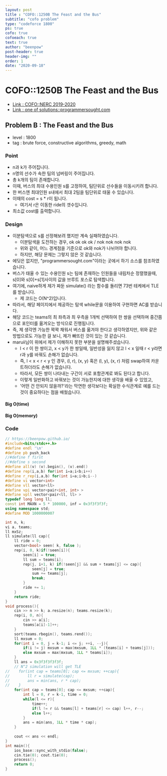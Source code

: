 ```yaml
---
layout: post
title : "COFO::1250B The Feast and the Bus"
subtitle: "cofo problem"
type: "codeforce 1800"
ps: true
cofo: true
cofoeach: true
text: true
author: "beenpow"
post-header: true
header-img: ""
order: 1
date: "2020-09-18"
---
```

# COFO::1250B The Feast and the Bus
- [Link : COFO::NERC 2019-2020](https://codeforces.com/problemset/problem/1250/B)
- [Link : one of solutions::programmersought.com](https://www.programmersought.com/article/53344523400/)

## Problem B : The Feast and the Bus

- level : 1800
- tag : brute force, constructive algorithms, greedy, math

### Point
- n과 k가 주어집니다.
- n명의 선수가 속한 팀의 넘버링이 주어집니다.
- 총 k개의 팀이 존재합니다.
- 이때, 버스의 최대 수용인원 s를 고정하여, 팀단위로 선수들을 이동시키려 합니다.
- 한 버스엔 최대인원 s내에서 최대 2팀을 팀단위로 태울 수 있습니다.
- 이때의 cost = s * r이 됩니다.
  - 여기서 r은 이동한 ride의 갯수입니다.
- 최소값 cost를 출력합니다.

### Design
- 이분탐색으로 s를 선정해보려 했지만 계속 실패하였습니다.
  - 이분탐색을 도전하는 경우, ok ok ok ok / nok nok nok nok
  - 위와 같이, 어느 경계점을 기준으로 ok와 nok가 나뉘어야 합니다.
  - 하지만, 해당 문제는 그렇지 않은 것 같습니다.
- 에딧은 없지만, "programmersought.com"이라는 곳에서 하기 소스를 참조하였습니다.
- 버스가 태울 수 있는 수용인원 s는 팀에 존재하는 인원들을 내림차순 정렬했을때, s[0]와 s[0]+s[1]사이의 값을 브루트 포스로 탐색합니다.
- 여기에, naive하게 제가 짜둔 simulate() 라는 함수를 돌리면 73번 테케에서 TLE를 받습니다.
  - 제 코드는 O(N^2)입니다.
- 따라서, 해당 페이지에서 제공하는 탐색 while문을 이용하여 구현하면 AC를 받습니다.
- 해당 코드는 teams의 최 좌측과 최 우측을 1개씩 선택하여 한 쌍을 선택하며 중간쯤으로 포인터를 옮겨오는 방식으로 진행됩니다.
- 즉, 제 생각엔 가능한 꽉꽉 채워서 버스를 옮겨야 한다고 생각하였지만, 위와 같은 방법으로도 가능한 걸 보니, 제가 빠뜨린 것이 있는 것 같습니다.
- maruii님이 위에서 제가 이해하지 못한 부분을 설명해주셨습니다.
  - l < r 이 한 쌍이고, x < y가 한 쌍일때, 일반성을 잃지 않고 l < x 일때 r < y라면 r과 y를 바꿔도 손해가 없습니다.
  - 즉, l < x < r < y 인 경우, (l, r), (x, y) 혹은 (l, y), (x, r) 처럼 swap하여 카운트하더라도 손해가 없습니다.
  - 따라서, 모든 쌍이 나타내는 구간이 서로 포함관계로 봐도 된다고 합니다.
  - 이렇게 일반화하고 바꿔보는 것이 가능한지에 대한 생각을 배울 수 있었고, 
  - '어떤 건 안되지 않을까?'라는 막연한 생각보다는 확실한 수식관계로 예를 드는 것이 중요하다는 점을 배웠습니다.

#### Big O(time)

#### Big O(memory)

### Code

```cpp
// https://beenpow.github.io/
#include<bits/stdc++.h>
#define endl '\n'
#define pb push_back
//#define f first
//#define s second
#define all(v) (v).begin(), (v).end()
#define rep(i,a,b) for(int i=a;i<b;i++)
#define r_rep(i,a,b) for(int i=a;i>b;i--)
#define vi vector<int>
#define vll vector<ll>
#define vpi vector<pair<int, int> >
#define vpll vector<pair<ll, ll> >
typedef long long ll;
const int MAXN = 5 * 100000, inf = 0x3f3f3f3f;
using namespace std;
#define MOD 1000000007

int n, k;
vi a, teams;
ll mxSz;
ll simulate(ll cap){
    ll ride = 0;
    vector<bool> seen( k, false );
    rep(i, 0, k)if(!seen[i]){
        seen[i] = true;
        ll sum = teams[i];
        rep(j, i+1, k) if(!seen[j] && sum + teams[j] <= cap){
            seen[j] = true;
            sum += teams[j];
            break;
        }
        ride += 1;
    }
    return ride;
}
void process(){
    cin >> n >> k; a.resize(n); teams.resize(k);
    rep(i, 0, n){
        cin >> a[i];
        teams[a[i]-1]++;
    }
    sort(teams.rbegin(), teams.rend());
    ll mxsum = 0;
    for(int i = 0, j = k-1; i <= j; ++i, --j){
        if(i != j) mxsum = max(mxsum, 1LL * (teams[i] + teams[j]));
        else mxsum = max(mxsum, 1LL * teams[i]);
    }
    ll ans = 0x3f3f3f3f3f;
    // N^2 simulation will get TLE
//    for(int cap = teams[0]; cap <= mxsum; ++cap){
//        ll r = simulate(cap);
//        ans = min(ans, r * cap);
//    }
    for(int cap = teams[0]; cap <= mxsum; ++cap){
        int l = 0, r = k-1, time = 0;
        while(l <= r){
            time++;
            if(l != r && teams[l] + teams[r] <= cap) l++, r--;
            else l++;
        }
        ans = min(ans, 1LL * time * cap);
    }
    
    cout << ans << endl;
}
int main(){
    ios_base::sync_with_stdio(false);
    cin.tie(0); cout.tie(0);
    process();
    return 0;
}
```
